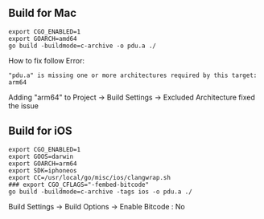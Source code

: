 ## Build for Mac

```
export CGO_ENABLED=1
export GOARCH=amd64
go build -buildmode=c-archive -o pdu.a ./
```

How to fix follow Error:
```
"pdu.a" is missing one or more architectures required by this target: arm64
```
Adding "arm64" to Project -> Build Settings -> Excluded Architecture fixed the issue


## Build for iOS

```
export CGO_ENABLED=1
export GOOS=darwin
export GOARCH=arm64
export SDK=iphoneos
export CC=/usr/local/go/misc/ios/clangwrap.sh
### export CGO_CFLAGS="-fembed-bitcode"
go build -buildmode=c-archive -tags ios -o pdu.a ./
```

Build Settings -> Build Options -> Enable Bitcode : No


